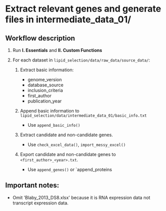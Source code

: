 # Extract relevant genes and generate files in intermediate_data_01/

## Workflow description

1. Run **I. Essentials** and **II. Custom Functions**
2. For each dataset in `lipid_selection/data/raw_data/source_data/`:

    1. Extract basic information:
        - genome_version 
        - database_source 
        - inclusion_criteria 
        - first_author
        - publication_year
      
    2. Append basic information to `lipid_selection/data/intermediate_data_01/basic_info.txt`
        - Use `append_basic_info()`
    
    3. Extract candidate and non-candidate genes.
        - Use `check_excel_data()`, `import_messy_excel()`
    
    4. Export candidate and non-candidate genes to `<first_author>_<year>.txt`.
        - Use `append_genes()` or `append_proteins
        
## Important notes:

* Omit 'Blaby_2013_DS8.xlsx' because it is RNA expression data not transcript expression data.